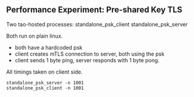 Performance Experiment: Pre-shared Key TLS
------------------------------------------

Two tao-hosted processes:
 standalone_psk_client
 standalone_psk_server

Both run on plain linux.
 - both have a hardcoded psk
 - client creates mTLS connection to server, both using the psk
 - client sends 1 byte ping, server responds with 1 byte pong.

All timings taken on client side.

    standalone_psk_server -n 1001
    standalone_psk_client -n 1001

